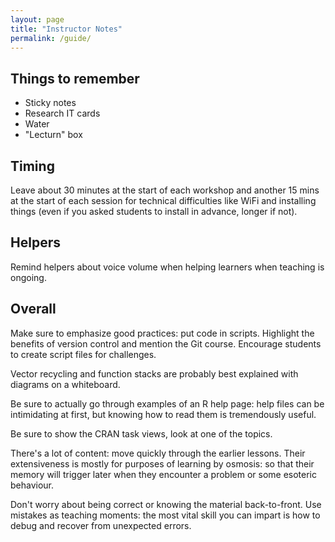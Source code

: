 ```yaml
---
layout: page
title: "Instructor Notes"
permalink: /guide/
---
```


## Things to remember

* Sticky notes
* Research IT cards
* Water
* "Lecturn" box

## Timing

Leave about 30 minutes at the start of each workshop and another 15 mins
at the start of each session for technical difficulties like WiFi and
installing things (even if you asked students to install in advance, longer if
not).

## Helpers

Remind helpers about voice volume when helping learners when teaching is ongoing.

## Overall

Make sure to emphasize good practices: put code in scripts. Highlight the benefits of
version control and mention the Git course.
Encourage students to create script files for challenges.


Vector recycling and function stacks are probably best explained
with diagrams on a whiteboard.

Be sure to actually go through examples of an R help page: help files
can be intimidating at first, but knowing how to read them is tremendously
useful.

Be sure to show the CRAN task views, look at one of the topics.

There's a lot of content: move quickly through the earlier lessons. Their
extensiveness is mostly for purposes of learning by osmosis: so that their
memory will trigger later when they encounter a problem or some esoteric behaviour.

Don't worry about being correct or knowing the material back-to-front. Use
mistakes as teaching moments: the most vital skill you can impart is how to
debug and recover from unexpected errors.

